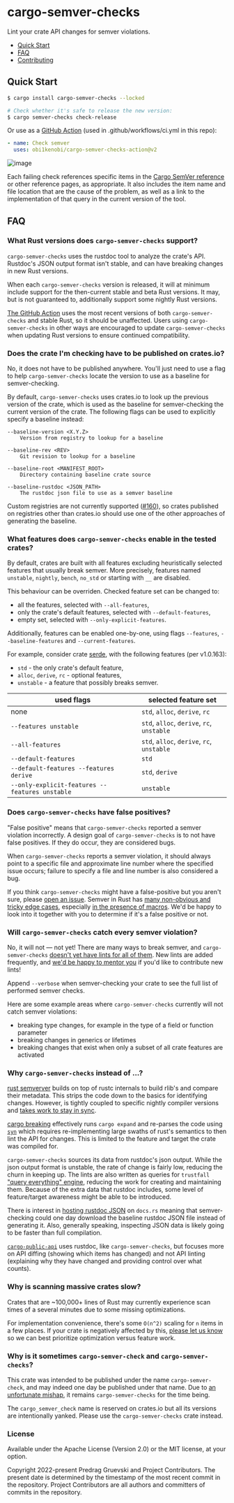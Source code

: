 
# cargo-semver-checks

Lint your crate API changes for semver violations.

- [Quick Start](#quick-start)
- [FAQ](#faq)
- [Contributing](https://github.com/obi1kenobi/cargo-semver-check/blob/main/CONTRIBUTING.md)

## Quick Start

```sh
$ cargo install cargo-semver-checks --locked

# Check whether it's safe to release the new version:
$ cargo semver-checks check-release
```

Or use as a [GitHub Action](https://github.com/obi1kenobi/cargo-semver-checks-action) (used in .github/workflows/ci.yml in this repo):
```yaml
- name: Check semver
  uses: obi1kenobi/cargo-semver-checks-action@v2
```

![image](https://user-images.githubusercontent.com/2348618/180127698-240e4bed-5581-4cbd-9f47-038affbc4a3e.png)

Each failing check references specific items in the
[Cargo SemVer reference](https://doc.rust-lang.org/cargo/reference/semver.html)
or other reference pages, as appropriate. It also includes the item name
and file location that are the cause of the problem, as well as a link
to the implementation of that query in the current version of the tool.

## FAQ

### What Rust versions does `cargo-semver-checks` support?

`cargo-semver-checks` uses the rustdoc tool to analyze the crate's API.
Rustdoc's JSON output format isn't stable, and can have breaking changes in new Rust versions.

When each `cargo-semver-checks` version is released, it will at minimum include support
for the then-current stable and beta Rust versions. It may, but is not guaranteed to,
additionally support some nightly Rust versions.

[The GitHub Action](https://github.com/obi1kenobi/cargo-semver-checks-action) uses
the most recent versions of both `cargo-semver-checks` and stable Rust,
so it should be unaffected. Users using `cargo-semver-checks` in other ways
are encouraged to update `cargo-semver-checks` when updating Rust versions
to ensure continued compatibility.

### Does the crate I'm checking have to be published on crates.io?

No, it does not have to be published anywhere. You'll just need to use a flag to help
`cargo-semver-checks` locate the version to use as a baseline for semver-checking.

By default, `cargo-semver-checks` uses crates.io to look up the previous version of the crate,
which is used as the baseline for semver-checking the current version of the crate.
The following flags can be used to explicitly specify a baseline instead:
```
--baseline-version <X.Y.Z>
    Version from registry to lookup for a baseline

--baseline-rev <REV>
    Git revision to lookup for a baseline

--baseline-root <MANIFEST_ROOT>
    Directory containing baseline crate source

--baseline-rustdoc <JSON_PATH>
    The rustdoc json file to use as a semver baseline
```

Custom registries are not currently supported
([#160](https://github.com/obi1kenobi/cargo-semver-check/issues/160)), so crates published on
registries other than crates.io should use one of the other approaches of generating the baseline.

### What features does `cargo-semver-checks` enable in the tested crates?

By default, crates are built with all features excluding heuristically selected features that usually break semver. More precisely, features named `unstable`, `nightly`, `bench`, `no_std` or starting with `__` are disabled.

This behaviour can be overriden. Checked feature set can be changed to:
- all the features, selected with `--all-features`,
- only the crate's default features, selected with `--default-features`,
- empty set, selected with `--only-explicit-features`.

Additionally, features can be enabled one-by-one, using flags `--features`, `--baseline-features` and `--current-features`.

For example, consider crate [serde](https://github.com/serde-rs/serde), with the following features (per v1.0.163):
- `std` - the only crate's default feature,
- `alloc`, `derive`, `rc` - optional features,
- `unstable` - a feature that possibly breaks semver.

| used flags | selected feature set |
|--|--|
| none | `std`, `alloc`, `derive`, `rc`  |
| `--features unstable` | `std`, `alloc`, `derive`, `rc`, `unstable` |
| `--all-features` | `std`, `alloc`, `derive`, `rc`, `unstable` |
| `--default-features` | `std` |
| `--default-features --features derive` | `std`, `derive` |
| `--only-explicit-features --features unstable` | `unstable` |

### Does `cargo-semver-checks` have false positives?

"False positive" means that `cargo-semver-checks` reported a semver violation incorrectly.
A design goal of `cargo-semver-checks` is to not have false positives.
If they do occur, they are considered bugs.

When `cargo-semver-checks` reports a semver violation, it should always point to a specific
file and approximate line number where the specified issue occurs; failure to specify
a file and line number is also considered a bug.

If you think `cargo-semver-checks` might have a false-positive but you aren't sure, please
[open an issue](https://github.com/obi1kenobi/cargo-semver-checks/issues/new?assignees=&labels=C-bug&template=bug_report.yml).
Semver in Rust has [many non-obvious and tricky edge cases](https://predr.ag/blog/toward-fearless-cargo-update/),
especially [in the presence of macros](https://github.com/obi1kenobi/cargo-semver-checks/issues/167).
We'd be happy to look into it together with you to determine if it's a false positive or not.

### Will `cargo-semver-checks` catch every semver violation?

No, it will not — not yet!
There are many ways to break semver, and `cargo-semver-checks`
[doesn't yet have lints for all of them](https://github.com/obi1kenobi/cargo-semver-check/issues/5).
New lints are added frequently, and
[we'd be happy to mentor you](https://github.com/obi1kenobi/cargo-semver-check/blob/main/CONTRIBUTING.md)
if you'd like to contribute new lints!

Append `--verbose` when semver-checking your crate to see the full list of performed semver checks.

Here are some example areas where `cargo-semver-checks` currently will not catch semver violations:
- breaking type changes, for example in the type of a field or function parameter
- breaking changes in generics or lifetimes
- breaking changes that exist when only a subset of all crate features are activated

### Why `cargo-semver-checks` instead of ...?

[rust semverver](https://github.com/rust-lang/rust-semverver) builds on top of
rustc internals to build rlib's and compare their metadata.  This strips the
code down to the basics for identifying changes.  However, is tightly coupled
to specific nightly compiler versions and [takes work to stay in
sync](https://github.com/rust-lang/rust-semverver/search?q=Rustup+to&type=commits).

[cargo breaking](https://github.com/iomentum/cargo-breaking) effectively runs
`cargo expand` and re-parses the code using
[`syn`](https://crates.io/crates/syn) which requires re-implementing large
swaths of rust's semantics to then lint the API for changes.
This is limited to the feature and target the crate was compiled for.

`cargo-semver-checks` sources its data from rustdoc's json output.  While the
json output format is unstable, the rate of change is fairly low, reducing the
churn in keeping up.  The lints are also written as queries for `trustfall`
["query everything" engine](https://github.com/obi1kenobi/trustfall), reducing
the work for creating and maintaining them.  Because of the extra data that
rustdoc includes, some level of feature/target awareness might be able to be
introduced.

There is interest in
[hosting rustdoc JSON](https://github.com/rust-lang/docs.rs/issues/1285) on `docs.rs` meaning
that semver-checking could one day download the baseline rustdoc JSON file instead of generating it.
Also, generally speaking, inspecting JSON data is likely going to be faster than full compilation.

[`cargo-public-api`](https://crates.io/crates/cargo-public-api) uses rustdoc,
like `cargo-semver-checks`, but focuses more on API diffing (showing which
items has changed) and not API linting (explaining why they have changed and
providing control over what counts).

### Why is scanning massive crates slow?

Crates that are ~100,000+ lines of Rust may currently experience scan times
of a several minutes due to some missing optimizations.

For implementation convenience, there's some `O(n^2)` scaling for `n` items in a few places.
If your crate is negatively affected by this,
[please let us know](https://github.com/obi1kenobi/cargo-semver-check/issues/new?assignees=&labels=C-bug&template=bug_report.yml)
so we can best prioritize optimization versus feature work.

### Why is it sometimes `cargo-semver-check` and `cargo-semver-checks`?

This crate was intended to be published under the name `cargo-semver-check`, and may indeed one
day be published under that name. Due to
[an unfortunate mishap](https://github.com/rust-lang/crates.io/issues/728#issuecomment-118276095),
it remains `cargo-semver-checks` for the time being.

The `cargo_semver_check` name is reserved on crates.io but all its versions
are intentionally yanked. Please use the `cargo-semver-checks` crate instead.

### License

Available under the Apache License (Version 2.0) or the MIT license, at your option.

Copyright 2022-present Predrag Gruevski and Project Contributors.
The present date is determined by the timestamp of the most recent commit in the repository.
Project Contributors are all authors and committers of commits in the repository.

